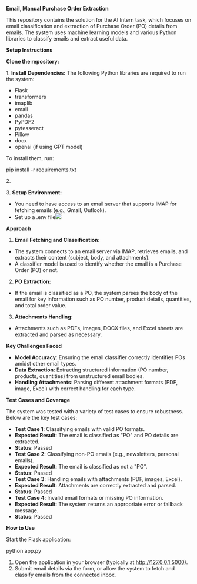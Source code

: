 ﻿**Email, Manual Purchase Order Extraction**

This repository contains the solution for the AI Intern task, which focuses on email classification and extraction of Purchase Order (PO) details from emails. The system uses machine learning models and various Python libraries to classify emails and extract useful data.

**Setup Instructions**

**Clone the repository:**

1\. **Install Dependencies:** The following Python libraries are required to run the system:

- Flask
- transformers
- imaplib
- email
- pandas
- PyPDF2
- pytesseract
- Pillow
- docx
- openai (if using GPT model)

To install them, run: 

pip install -r requirements.txt

2\.

3\. **Setup Environment:**

- You need to have access to an email server that supports IMAP for fetching emails (e.g., Gmail, Outlook).
- Set up a .env file![](Aspose.Words.1a8e351d-6e1c-4a52-b439-5abf22b1bb2c.002.png)

**Approach**

1. **Email Fetching and Classification:**
- The system connects to an email server via IMAP, retrieves emails, and extracts their content (subject, body, and attachments).
- A classifier model is used to identify whether the email is a Purchase Order (PO) or not.
2. **PO Extraction:**
- If the email is classified as a PO, the system parses the body of the email for key information such as PO number, product details, quantities, and total order value.
3. **Attachments Handling:**
- Attachments such as PDFs, images, DOCX files, and Excel sheets are extracted and parsed as necessary.

**Key Challenges Faced**

- **Model Accuracy**: Ensuring the email classifier correctly identifies POs amidst other email types.
- **Data Extraction**: Extracting structured information (PO number, products, quantities) from unstructured email bodies.
- **Handling Attachments**: Parsing different attachment formats (PDF, image, Excel) with correct handling for each type.

**Test Cases and Coverage**

The system was tested with a variety of test cases to ensure robustness. Below are the key test cases:

- **Test Case 1**: Classifying emails with valid PO formats.
- **Expected Result**: The email is classified as "PO" and PO details are extracted.
- **Status**: Passed
- **Test Case 2**: Classifying non-PO emails (e.g., newsletters, personal emails).
- **Expected Result**: The email is classified as not a "PO".
- **Status**: Passed
- **Test Case 3**: Handling emails with attachments (PDF, images, Excel).
- **Expected Result**: Attachments are correctly extracted and parsed.
- **Status**: Passed
- **Test Case 4**: Invalid email formats or missing PO information.
- **Expected Result**: The system returns an appropriate error or fallback message.
- **Status**: Passed

**How to Use**

Start the Flask application: 

python app.py

1. Open the application in your browser (typically at http://127.0.0.1:5000).
1. Submit email details via the form, or allow the system to fetch and classify emails from the connected inbox.

